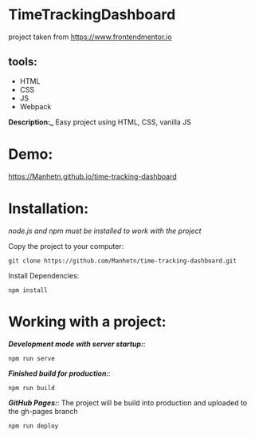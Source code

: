# TimeTrackingDashboard

project taken from https://www.frontendmentor.io

## tools:
- HTML
- CSS
- JS
- Webpack

**Description:_** Easy project using HTML, CSS, vanilla JS

# Demo:

https://Manhetn.github.io/time-tracking-dashboard

# Installation:
_node.js and npm must be installed to work with the project_

Copy the project to your computer:

```
git clone https://github.com/Manhetn/time-tracking-dashboard.git
```

Install Dependencies:

```
npm install
```

# Working with a project:

**_Development mode with server startup:_**:

```
npm run serve
```

**_Finished build for production:_**: 

```
npm run build
```

**_GitHub Pages:_**:  The project will be build into production and uploaded to the gh-pages branch

```
npm run deploy
```
